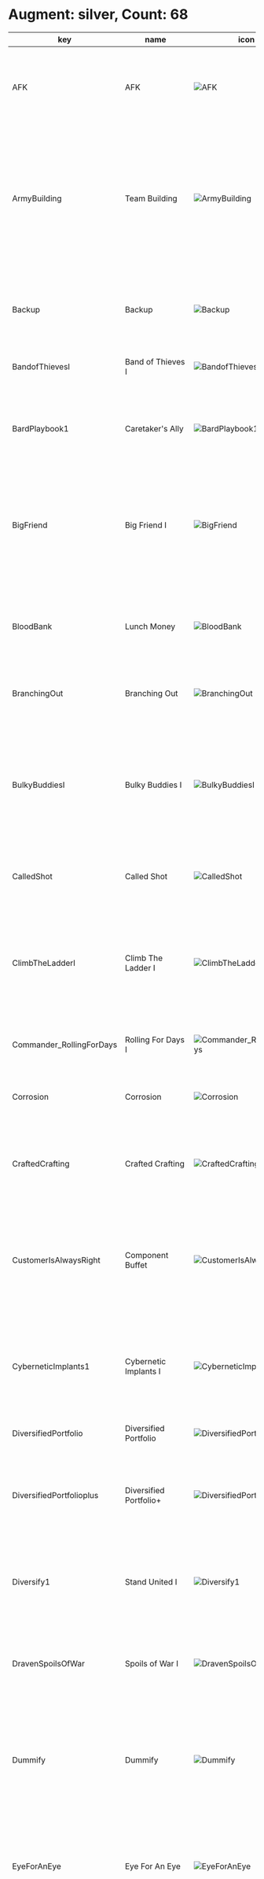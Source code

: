 # Augment: silver, Count: 68
| key                      | name                    | icon                                                                    | desc                                                                                                                                                                             |
| -                        | -                       | -                                                                       | -                                                                                                                                                                                |
| AFK                      | AFK                     | ![AFK](../icon/set14/AFK.png)                                           | You cannot perform actions for the next 3 rounds. Afterwards, gain 20 gold.                                                                                                      |
| ArmyBuilding             | Team Building           | ![ArmyBuilding](../icon/set14/ArmyBuilding.png)                         | Gain a Lesser Champion Duplicator. Gain another after 5 player combats.<br><br>This item allows you to copy a 3-cost or less champion.                                           |
| Backup                   | Backup                  | ![Backup](../icon/set14/Backup.png)                                     | Your team gains 12% Attack Speed if at least 4 allies start combat in the back two rows.                                                                                         |
| BandofThievesI           | Band of Thieves I       | ![BandofThievesI](../icon/set14/BandofThievesI.png)                     | Gain 1 Thief's Gloves.                                                                                                                                                           |
| BardPlaybook1            | Caretaker's Ally        | ![BardPlaybook1](../icon/set14/BardPlaybook1.png)                       | Gain a random 2-cost champion now. Gain the same one again every time you level up.                                                                                              |
| BigFriend                | Big Friend I            | ![BigFriend](../icon/set14/BigFriend.png)                               | Your units that start combat next to an ally with over 1750 Health take 7% less damage for the rest of combat.                                                                   |
| BloodBank                | Lunch Money             | ![BloodBank](../icon/set14/BloodBank.png)                               | Every 8 damage you deal to enemy tacticians gives you 2 gold.<br>Total Payouts:  Gold                                                                                            |
| BranchingOut             | Branching Out           | ![BranchingOut](../icon/set14/BranchingOut.png)                         | Gain a random Emblem.                                                                                                                                                            |
| BulkyBuddiesI            | Bulky Buddies I         | ![BulkyBuddiesI](../icon/set14/BulkyBuddiesI.png)                       | Allies that start combat next to exactly 1 other ally gain 100 Health. When that champion dies, the other gains a 10% max Health Shield for 10 seconds.                          |
| CalledShot               | Called Shot             | ![CalledShot](../icon/set14/CalledShot.png)                             | Set your win streak to 4. Gain 4 gold.                                                                                                                                           |
| ClimbTheLadderI          | Climb The Ladder I      | ![ClimbTheLadderI](../icon/set14/ClimbTheLadderI.png)                   | Each time an ally dies, allies that share at least one trait with them gain 3 Ability Power, 3% Attack Damage, 3 Armor, and 3 Magic Resist.                                      |
| Commander_RollingForDays | Rolling For Days I      | ![Commander_RollingForDays](../icon/set14/Commander_RollingForDays.png) | Gain 11 free Shop rerolls.                                                                                                                                                       |
| Corrosion                | Corrosion               | ![Corrosion](../icon/set14/Corrosion.png)                               | Enemy champions in the first two rows lose 3 Armor and Magic Resist every 2 seconds.                                                                                             |
| CraftedCrafting          | Crafted Crafting        | ![CraftedCrafting](../icon/set14/CraftedCrafting.png)                   | Whenever you craft a completed item, gain 2 rerolls.                                                                                                                             |
| CustomerIsAlwaysRight    | Component Buffet        | ![CustomerIsAlwaysRight](../icon/set14/CustomerIsAlwaysRight.png)       | Whenever you would get a component, gain a component anvil instead. Gain a random component.<br><br>The anvil offers 4 choices.                                                  |
| CyberneticImplants1      | Cybernetic Implants I   | ![CyberneticImplants1](../icon/set14/CyberneticImplants1.png)           | Your champions holding an item gain 80 Health and 10% Attack Damage.                                                                                                             |
| DiversifiedPortfolio     | Diversified Portfolio   | ![DiversifiedPortfolio](../icon/set14/DiversifiedPortfolio.png)         | Gain 1 gold. Each round, gain 1 gold for every 3 non-unique traits active.                                                                                                       |
| DiversifiedPortfolioplus | Diversified Portfolio+  | ![DiversifiedPortfolioplus](../icon/set14/DiversifiedPortfolioplus.png) | Gain 4 gold. Each round, gain 1 gold for every 3 non-unique traits active.                                                                                                       |
| Diversify1               | Stand United I          | ![Diversify1](../icon/set14/Diversify1.png)                             | Your units gain 1.5% Attack Damage and 1.5 Ability Power for each non-unique Trait active across your team.                                                                      |
| DravenSpoilsOfWar        | Spoils of War I         | ![DravenSpoilsOfWar](../icon/set14/DravenSpoilsOfWar.png)               | Enemies have a 25% chance to drop loot when killed.                                                                                                                              |
| Dummify                  | Dummify                 | ![Dummify](../icon/set14/Dummify.png)                                   | Lose all champions on your board and bench. Gain a Training Dummy with 80% of their combined health. The dummy gains 1000 Health per stage.                                      |
| EyeForAnEye              | Eye For An Eye          | ![EyeForAnEye](../icon/set14/EyeForAnEye.png)                           | For every 15 ally champions that die, gain a random component (max 3).                                                                                                           |
| EyeForAnEyeplus          | Eye For An Eye+         | ![EyeForAnEyeplus](../icon/set14/EyeForAnEyeplus.png)                   | Gain a random component. For every 16 ally champions that die, gain another component (max 2).                                                                                   |
| FindYourCenter           | Find Your Center        | ![FindYourCenter](../icon/set14/FindYourCenter.png)                     | Your champion that starts combat in the center of the front row gains 15% Damage Amp and 15% max Health.                                                                         |
| FineVintage              | Fine Vintage            | ![FineVintage](../icon/set14/FineVintage.png)                           | Completed items left on your bench for 4 rounds transform into Support Anvils.                                                                                                   |
| Firesale                 | Firesale                | ![Firesale](../icon/set14/Firesale.png)                                 | Each round, steal a random 3-cost or lower champion from the shop. Gain 1 gold.                                                                                                  |
| GlassCannonI             | Glass Cannon I          | ![GlassCannonI](../icon/set14/GlassCannonI.png)                         | Units that start combat in the back row begin combat at 90% health but gain 13% Damage Amp.                                                                                      |
| GoodForSomethingSilver   | Good For Something I    | ![GoodForSomethingSilver](../icon/set14/GoodForSomethingSilver.png)     | Champions that aren't holding items have a 50% chance to drop 1 gold on death.                                                                                                   |
| HealingOrbsI             | Healing Orbs I          | ![HealingOrbsI](../icon/set14/HealingOrbsI.png)                         | When an enemy dies, the nearest ally is healed for 200.                                                                                                                          |
| HealthisWealthI          | Health is Wealth I      | ![HealthisWealthI](../icon/set14/HealthisWealthI.png)                   | Your team gains 10% Omnivamp. Get a bonus of 8 gold when your team first accumulates 10000 total champion healing.                                                               |
| IronAssets               | Iron Assets             | ![IronAssets](../icon/set14/IronAssets.png)                             | Gain a component anvil and 4 gold.                                                                                                                                               |
| ItemCollectorI           | Item Collector I        | ![ItemCollectorI](../icon/set14/ItemCollectorI.png)                     | For each unique item they are holding, your team gains 1 Attack Damage and 1 Ability Power.                                                                                      |
| ItemGrabBag1             | Item Grab Bag I         | ![ItemGrabBag1](../icon/set14/ItemGrabBag1.png)                         | Gain 1 random completed item.                                                                                                                                                    |
| Kingslayer               | Kingslayer              | ![Kingslayer](../icon/set14/Kingslayer.png)                             | After winning player combat, gain 1 gold. If they had more health than you, gain 6 Gold instead. Gain 1 gold.                                                                    |
| LategameSpecialist       | Lategame Specialist     | ![LategameSpecialist](../icon/set14/LategameSpecialist.png)             | When you reach Level 9, gain 33 gold.                                                                                                                                            |
| Lineup                   | Lineup                  | ![Lineup](../icon/set14/Lineup.png)                                     | Your team gains 2 Armor and Magic Resist for each unit that starts combat in the front two rows.                                                                                 |
| LongTimeCrafting         | Latent Forge            | ![LongTimeCrafting](../icon/set14/LongTimeCrafting.png)                 | After 8 player combats, gain an Artifact anvil.<br><br>The anvil offers 4 choices. Artifacts are more powerful items with a unique effect.                                       |
| ManaflowI                | Manaflow I              | ![ManaflowI](../icon/set14/ManaflowI.png)                               | Your units that start combat in the back row gain 2 additional Mana per attack.                                                                                                  |
| MentorshipI              | Mentorship I            | ![MentorshipI](../icon/set14/MentorshipI.png)                           | If an ally starts combat next to a higher-cost ally, it gains 10% Attack Speed and 100 Health.                                                                                   |
| MissedConnections        | Missed Connections      | ![MissedConnections](../icon/set14/MissedConnections.png)               | Gain a copy of each 1-cost champion.                                                                                                                                             |
| OneForAllI               | One For All I           | ![OneForAllI](../icon/set14/OneForAllI.png)                             | Your team gains 2% max Health and 1% Damage Amp for each unique one-cost champion on your board. Gain 2 one-costs.                                                               |
| OneTwoFive               | One, Two, Five!         | ![OneTwoFive](../icon/set14/OneTwoFive.png)                             | Gain 1 random component, 2 gold, and 1 random 5-cost champion.                                                                                                                   |
| OneTwosThree             | Ones Twos Three         | ![OneTwosThree](../icon/set14/OneTwosThree.png)                         | Gain 2 1-cost champion, 2 2-cost champions, and 1 3-cost champion.                                                                                                               |
| OverEncumbered           | Over Encumbered         | ![OverEncumbered](../icon/set14/OverEncumbered.png)                     | For the next stage, you only get 2 bench slots. After, get 2 item components.                                                                                                    |
| PandorasBench            | Pandora's Bench         | ![PandorasBench](../icon/set14/PandorasBench.png)                       | At the start of every round, champions on the 3 rightmost bench slots transform into random champions of the same cost. Gain 2 gold.                                             |
| PandorasItems            | Pandora's Items         | ![PandorasItems](../icon/set14/PandorasItems.png)                       | Round start: items on your bench are randomized.<br><br>Gain 1 random component.                                                                                                 |
| PatienceIsaVirtue        | Patience is a Virtue    | ![PatienceIsaVirtue](../icon/set14/PatienceIsaVirtue.png)               | Each round, gain 2 free rerolls if you did not buy a champion last round.                                                                                                        |
| Placebo                  | Placebo                 | ![Placebo](../icon/set14/Placebo.png)                                   | Your team gains 1% Attack Speed. Gain 8 gold.                                                                                                                                    |
| PlaceboPlus              | Placebo+                | ![PlaceboPlus](../icon/set14/PlaceboPlus.png)                           | Your team gains 1% Attack Speed. Gain 15 gold.                                                                                                                                   |
| Preparation              | Preparation I           | ![Preparation](../icon/set14/Preparation.png)                           | Champions on your bench permanently gain 30 Health, 2% Attack Damage, and 2 Ability Power every round. Champions start with 1 stack of this effect, and can stack up to 4 times. |
| PumpingUp                | Pumping Up I            | ![PumpingUp](../icon/set14/PumpingUp.png)                               | Your team gains 6% Attack Speed now. Each round after, they gain 0.5% more.                                                                                                      |
| Recombobulator           | Recombobulator          | ![Recombobulator](../icon/set14/Recombobulator.png)                     | Champions on your board permanently transform into random champions 1 cost tier higher (max 5). Gain 2 Magnetic Removers.                                                        |
| RedBuff                  | Blistering Strikes      | ![RedBuff](../icon/set14/RedBuff.png)                                   | Your team's attacks Burn their targets for 5% of their max Health over 5 seconds. Attacks also reduce their targets' healing received by 33%.                                    |
| RiggedShopplus           | Rigged Shop+            | ![RiggedShopplus](../icon/set14/RiggedShopplus.png)                     | Your next shop and every 4 shops will contain all 3-cost champions. Gain 5 rerolls.                                                                                              |
| RiskyMoves               | Risky Moves             | ![RiskyMoves](../icon/set14/RiskyMoves.png)                             | Your Tactician loses 20 Health, but after 7 player combats, gain 30 gold.                                                                                                        |
| SilverSpoon              | Silver Spoon            | ![SilverSpoon](../icon/set14/SilverSpoon.png)                           | Gain 10 XP.                                                                                                                                                                      |
| SupportMining            | Support Mining          | ![SupportMining](../icon/set14/SupportMining.png)                       | Gain a Training Dummy. When it dies 8 times, gain a random Support Item and remove the Training Dummy.                                                                           |
| SupportMiningplus        | Support Mining+         | ![SupportMiningplus](../icon/set14/SupportMiningplus.png)               | Gain a Training Dummy. When it dies 7 times, gain a random Support Item and remove the Training Dummy.                                                                           |
| Survivor                 | Survivor                | ![Survivor](../icon/set14/Survivor.png)                                 | After 3 players are eliminated, gain 92 gold.                                                                                                                                    |
| TableScraps              | Table Scraps            | ![TableScraps](../icon/set14/TableScraps.png)                           | After the next 2 carousels, gain one unit that was not taken and its item. Gain 1 gold.                                                                                          |
| TeamingUpI               | Teaming Up I            | ![TeamingUpI](../icon/set14/TeamingUpI.png)                             | Gain 1 random component and 2 random Tier 3 champions.                                                                                                                           |
| TitanicTitan             | Titanic Titan           | ![TitanicTitan](../icon/set14/TitanicTitan.png)                         | Increase your current and max player health by 25. On carousel rounds you are released earlier, but are much slower.                                                             |
| YoungAndWildAndFree      | Young and Wild and Free | ![YoungAndWildAndFree](../icon/set14/YoungAndWildAndFree.png)           | You can always move freely on Carousel rounds. Gain 5 gold.                                                                                                                      |
| ButtonMash               | Button Mash             | ![ButtonMash](../icon/set14/ButtonMash.png)                             | Gain a Poppy. Your strongest Poppy's ability is replaced with a 3-hit Wallop.                                                                                                    |
| CeaseandDesist           | Cease and Desist        | ![CeaseandDesist](../icon/set14/CeaseandDesist.png)                     | Gain a Vi. Your strongest Vi gains Attack Speed and her ability dashes to the farthest target within 3-hexes, Stuns, and deals bonus physical damage.                            |
| BranchingOutPlus         | Branching Out+          | ![BranchingOutPlus](../icon/set14/BranchingOutPlus.png)                 | Gain a random Emblem and a Reforger.<br><br>Reforgers allow you to remake any item.                                                                                              |
| WolfUnchained            | Wolf Unchained          | ![WolfUnchained](../icon/set14/WolfUnchained.png)                       | Gain a Sylas. Your strongest Sylas's ability deals more damage and recasts on kill, but his Health gain no longer scales with Ability Power.                                     |
| AdaptiveStrikes          | Adaptive Strikes        | ![AdaptiveStrikes](../icon/set14/AdaptiveStrikes.png)                   | Gain a Jax. Your strongest Jax's attacks deal bonus magic damage every 3rd attack which gets stronger each time. His ability grants Attack Speed.                                |
# Augment: gold, Count: 145
| key                       | name                    | icon                                                                      | desc                                                                                                                                                                                               |
| -                         | -                       | -                                                                         | -                                                                                                                                                                                                  |
| AllThatShimmers           | All That Shimmers       | ![AllThatShimmers](../icon/set14/AllThatShimmers.png)                     | Choose a gold-generating Artifact items and gain a Magnetic Remover.                                                                                                                               |
| AllThatShimmersPlus       | All That Shimmers+      | ![AllThatShimmersPlus](../icon/set14/AllThatShimmersPlus.png)             | Choose a gold-generating Artifact. Gain a Magnetic Remover and 4 gold.                                                                                                                             |
| AMagicRoll                | A Magic Roll            | ![AMagicRoll](../icon/set14/AMagicRoll.png)                               | Roll 3 dice. Gain rewards based on their total.                                                                                                                                                    |
| BadLuckProtection         | Bad Luck Protection     | ![BadLuckProtection](../icon/set14/BadLuckProtection.png)                 | Your team can no longer critically strike. Convert each 5% Critical Strike Chance into 5% Attack Damage. Gain a Sparring Gloves.                                                                   |
| BardPlaybook2             | Caretaker's Favor       | ![BardPlaybook2](../icon/set14/BardPlaybook2.png)                         | Gain a component anvil when you reach level 5, 6, 7, and 8.<br><br>The anvil offers 4 choices.                                                                                                     |
| BigFriend2                | Big Friend II           | ![BigFriend2](../icon/set14/BigFriend2.png)                               | Your units that start combat next to an ally with over 1750 Health take 10% less damage for the rest of combat.                                                                                    |
| BigGrabBag                | Big Grab Bag            | ![BigGrabBag](../icon/set14/BigGrabBag.png)                               | Gain 3 random components, 2 gold, and 1 Reforger.<br><br>Reforgers allow you to remake any item.                                                                                                   |
| BlazingSoulI              | Blazing Soul I          | ![BlazingSoulI](../icon/set14/BlazingSoulI.png)                           | Combat start: Your highest Attack Speed champion gains 20 Ability Power and 20% Attack Speed. Repeat on another ally every 3 seconds.                                                              |
| BRB                       | BRB                     | ![BRB](../icon/set14/BRB.png)                                             | You cannot perform actions for the next 3 rounds. Afterwards, gain 2 completed item anvils.                                                                                                        |
| BronzeForLifeI            | Bronze For Life I       | ![BronzeForLifeI](../icon/set14/BronzeForLifeI.png)                       | Your team gains 3.5% Damage Amp for each Bronze-tier trait.                                                                                                                                        |
| BulkyBuddiesII            | Bulky Buddies II        | ![BulkyBuddiesII](../icon/set14/BulkyBuddiesII.png)                       | Allies that start combat next to exactly 1 other ally gain 175 Health. When that champion dies, the other gains a 15% max Health Shield for 10 seconds.                                            |
| CalculatedLoss            | Calculated Loss         | ![CalculatedLoss](../icon/set14/CalculatedLoss.png)                       | After losing your combat, gain 2 gold and a free Shop reroll.                                                                                                                                      |
| ClearMind                 | Clear Mind              | ![ClearMind](../icon/set14/ClearMind.png)                                 | If there are no champions on your bench at the end of player combat, gain 3 XP.                                                                                                                    |
| ClimbTheLadderII          | Climb The Ladder II     | ![ClimbTheLadderII](../icon/set14/ClimbTheLadderII.png)                   | Each time an ally dies, allies that share at least one trait with them gain 5 Ability Power, 5% Attack Damage, 5 Armor, and 5 Magic Resist.                                                        |
| ClockworkAccelerator      | Clockwork Accelerator   | ![ClockworkAccelerator](../icon/set14/ClockworkAccelerator.png)           | Your team gains 10% Attack Speed every 3 seconds in combat.                                                                                                                                        |
| CloningFacility           | Cloning Facility        | ![CloningFacility](../icon/set14/CloningFacility.png)                     | Empower the hex in the center of the third row. Summon a clone of the champion in it with 80% base Health and 10% increased Mana cost.                                                             |
| ClutteredMind             | Cluttered Mind          | ![ClutteredMind](../icon/set14/ClutteredMind.png)                         | Gain 4 random 1-cost champions now. If your bench is full at the end of player combat, gain 3 XP.                                                                                                  |
| Commander_Ascension       | Ascension               | ![Commander_Ascension](../icon/set14/Commander_Ascension.png)             | After 15 seconds of combat, your units gain 60% Damage Amp.                                                                                                                                        |
| CookingPot                | Cooking Pot             | ![CookingPot](../icon/set14/CookingPot.png)                               | At the start of each turn, all units holding a Frying Pan or Spatula item grant the nearest champion 40 permanent Health. Gain a Frying Pan.                                                       |
| CrownGuarded              | Crown Guarded           | ![CrownGuarded](../icon/set14/CrownGuarded.png)                           | Gain a Crownguard. Your Crownguards' start of combat effect is 85% stronger and the shield lasts 5 seconds longer.                                                                                 |
| CrownsWill                | Crown's Will            | ![CrownsWill](../icon/set14/CrownsWill.png)                               | Gain a Needlessly Large Rod. Your units gain 10 Ability Power and 8 Armor.                                                                                                                         |
| CyberneticBulk2           | Cybernetic Bulk II      | ![CyberneticBulk2](../icon/set14/CyberneticBulk2.png)                     | Your champions holding an item gain 300 health.                                                                                                                                                    |
| CyberneticImplants2       | Cybernetic Implants II  | ![CyberneticImplants2](../icon/set14/CyberneticImplants2.png)             | Your champions holding an item gain 120 Health and 20% Attack Damage.                                                                                                                              |
| CyberneticUplink2         | Cybernetic Uplink II    | ![CyberneticUplink2](../icon/set14/CyberneticUplink2.png)                 | Your champions holding an item gain 120 Health and restore 2 Mana per second.                                                                                                                      |
| DravenSpoilsOfWar2        | Spoils of War II        | ![DravenSpoilsOfWar2](../icon/set14/DravenSpoilsOfWar2.png)               | Enemies have a 30% chance to drop loot when killed.                                                                                                                                                |
| DuoQueue                  | Duo Queue               | ![DuoQueue](../icon/set14/DuoQueue.png)                                   | Gain 2 random 5-cost champions and 2 copies of a random component.                                                                                                                                 |
| Epoch                     | Epoch                   | ![Epoch](../icon/set14/Epoch.png)                                         | Now, and at the start of every stage, gain 4 XP and 2 free rerolls.                                                                                                                                |
| Epochplus                 | Epoch+                  | ![Epochplus](../icon/set14/Epochplus.png)                                 | Now, and at the start of every stage, gain 8 XP and 3 free rerolls.                                                                                                                                |
| ForwardThinking           | Forward Thinking        | ![ForwardThinking](../icon/set14/ForwardThinking.png)                     | Lose all your gold. After 5 player combats, gain back the original amount and another 70 gold.                                                                                                     |
| GlassCannonII             | Glass Cannon II         | ![GlassCannonII](../icon/set14/GlassCannonII.png)                         | Units that start combat in the back row begin combat at 90% health but gain 20% Damage Amp.                                                                                                        |
| GoldForDummies            | Gold For Dummies        | ![GoldForDummies](../icon/set14/GoldForDummies.png)                       | Gain a Training Dummy. Every 10 seconds, all Training Dummies grant 1 gold.                                                                                                                        |
| Golemify                  | Golemify                | ![Golemify](../icon/set14/Golemify.png)                                   | Lose all champions on your board and bench. Gain a Golem with 60% of their combined Health and 50% of their combined Attack Damage. The Golem gains 1000 Health per stage.                         |
| HealingOrbsII             | Healing Orbs II         | ![HealingOrbsII](../icon/set14/HealingOrbsII.png)                         | When an enemy dies, the nearest ally is healed for 400.                                                                                                                                            |
| HealthisWealthII          | Health is Wealth II     | ![HealthisWealthII](../icon/set14/HealthisWealthII.png)                   | Your team gains 15% Omnivamp. Get a bonus of 15 gold when your team first accumulates 10000 total champion healing.                                                                                |
| Heroicgrabbag             | Heroic Grab Bag         | ![Heroicgrabbag](../icon/set14/Heroicgrabbag.png)                         | Gain 2 Lesser Champion Duplicators. Gain 7 gold.<br><br>This item allows you to copy a 3-cost or less champion.                                                                                    |
| HighVoltage               | High Voltage            | ![HighVoltage](../icon/set14/HighVoltage.png)                             | Gain an Ionic Spark. Your Ionic Sparks have +3 hex radius and do 15% more damage.                                                                                                                  |
| HyperRoll                 | Hustler                 | ![HyperRoll](../icon/set14/HyperRoll.png)                                 | You earn no interest, but gain 3 gold at the start of every player combat round. Gain 3 gold now.<br><br>Interest is extra gold you gain per 10g saved.                                            |
| InspiringEpitaph          | Inspiring Epitaph       | ![InspiringEpitaph](../icon/set14/InspiringEpitaph.png)                   | When a unit dies, the nearest ally gains a 20% max Health Shield and 8% stacking Attack Speed.                                                                                                     |
| InvestmentStrategyI       | Investment Strategy I   | ![InvestmentStrategyI](../icon/set14/InvestmentStrategyI.png)             | Your champions gain 7 permanent max health per interest you earn.                                                                                                                                  |
| ItemCollectorII           | Item Collector II       | ![ItemCollectorII](../icon/set14/ItemCollectorII.png)                     | Your team gains 20 Health. For each unique item they are holding, your team gains bonus 5 Health, 1 Attack Damage, and 1 Ability Power.                                                            |
| LastStand                 | Last Stand              | ![LastStand](../icon/set14/LastStand.png)                                 | The first time you would be eliminated, you escape death and your team permanently gains 150 Health, 10 Armor and Magic Resist, and 10% Omnivamp.                                                  |
| LearningFromExperience2   | Patient Study           | ![LearningFromExperience2](../icon/set14/LearningFromExperience2.png)     | After player combat, gain 2 XP if you won or 3 XP if you lost.                                                                                                                                     |
| LittleBuddies             | Little Buddies          | ![LittleBuddies](../icon/set14/LittleBuddies.png)                         | Your 4-cost and 5-cost champions gain 55 Health and 6% Attack Speed for every 1-cost and 2-cost champion on your board.                                                                            |
| LongDistanceRelationship2 | Long Distance Pals      | ![LongDistanceRelationship2](../icon/set14/LongDistanceRelationship2.png) | Combat start: Your 2 units furthest from each other form a bond, sharing 22% of their Armor, Magic Resist, Attack Damage, and Ability Power with each other.                                       |
| MacesWill                 | Mace's Will             | ![MacesWill](../icon/set14/MacesWill.png)                                 | Gain a Sparring Gloves. Your team gains 6% Attack Speed and 20% Critical Strike Chance.                                                                                                            |
| MaliciousMonetization     | Malicious Monetization  | ![MaliciousMonetization](../icon/set14/MaliciousMonetization.png)         | Gain 2 gold. For the next 3 rounds, enemy champions drop 2 gold when killed.                                                                                                                       |
| ManaflowII                | Manaflow II             | ![ManaflowII](../icon/set14/ManaflowII.png)                               | Your units that start combat in the back row gain 3 additional Mana per attack.                                                                                                                    |
| MentorshipII              | Mentorship II           | ![MentorshipII](../icon/set14/MentorshipII.png)                           | If an ally starts combat next to a higher-cost ally, it gains 16% Attack Speed and 220 Health.                                                                                                     |
| Moonlight                 | Moonlight               | ![Moonlight](../icon/set14/Moonlight.png)                                 | Combat start: 1 random 1-cost champion is upgraded to 3-star for that round and gains 45% Attack Damage and 45 Ability Power.                                                                      |
| NobleSacrifice            | Noble Sacrifice         | ![NobleSacrifice](../icon/set14/NobleSacrifice.png)                       | When your first ally dies each combat, grant your team 25 + 10% of that ally's Armor and Magic Resistance.                                                                                         |
| NOSCOUTNOPIVOT            | NO SCOUT NO PIVOT       | ![NOSCOUTNOPIVOT](../icon/set14/NOSCOUTNOPIVOT.png)                       | Units can no longer be benched or sold after fighting in a player combat. After each player combat, units that fought gain 14 Health, 2% Attack Damage, and 2% Ability Power.                      |
| NotToday                  | Not Today               | ![NotToday](../icon/set14/NotToday.png)                                   | Gain an Edge of Night. Champions holding this item gain 35% Attack Speed.                                                                                                                          |
| OneForAllII               | One For All II          | ![OneForAllII](../icon/set14/OneForAllII.png)                             | Your team gains 3% max Health and 1.5% Damage Amp for each unique one-cost champion on your board. Gain 3 one-costs.                                                                               |
| Overheal                  | Overheal                | ![Overheal](../icon/set14/Overheal.png)                                   | Every third attack deals an additional 110% damage and heals 50% of the damage. Excess healing is converted to a shield up to 300 Health.                                                          |
| PairofFours               | Pair of Fours           | ![PairofFours](../icon/set14/PairofFours.png)                             | If your team has exactly 2 four-cost champions, they each gain 374 Health and 24.4% Attack Speed. Gain a random 4-cost.                                                                            |
| PandorasItems2            | Pandora's Items II      | ![PandorasItems2](../icon/set14/PandorasItems2.png)                       | Round start: items on your bench are randomized.<br><br>Gain 2 random components.                                                                                                                  |
| PiercingLotusI            | Piercing Lotus I        | ![PiercingLotusI](../icon/set14/PiercingLotusI.png)                       | Your team gains 5% Critical Strike chance, and their Abilities can critically strike. Critical strikes 20% Shred and Sunder the target for 3 seconds.                                              |
| Pilfer                    | Pilfer                  | ![Pilfer](../icon/set14/Pilfer.png)                                       | Each round, gain a 1-star copy of the first champion you killed last combat.                                                                                                                       |
| PortableForge             | Portable Forge          | ![PortableForge](../icon/set14/PortableForge.png)                         | Choose 1 of 4 Artifacts.<br><br>Artifacts are more powerful items with a unique effect.                                                                                                            |
| PreparationII             | Preparation II          | ![PreparationII](../icon/set14/PreparationII.png)                         | Champions on your bench permanently gain 45 Health, 3% Attack Damage, and 3 Ability Power every round. Champions start with 1 stack of this effect, and can stack up to 4 times.                   |
| Prizefighter              | Prizefighter            | ![Prizefighter](../icon/set14/Prizefighter.png)                           | Gain 2 item components. Every 5 wins gives you an item component.                                                                                                                                  |
| PumpingUp2                | Pumping Up II           | ![PumpingUp2](../icon/set14/PumpingUp2.png)                               | Your team gains 8% Attack Speed now. Each round after, they gain 1% more.                                                                                                                          |
| Pyromaniac                | Pyromaniac              | ![Pyromaniac](../icon/set14/Pyromaniac.png)                               | Gain a Red Buff. Your Burns deal 50% increased damage.                                                                                                                                             |
| RainingGold               | Raining Gold            | ![RainingGold](../icon/set14/RainingGold.png)                             | Gain 8 gold now and 1 gold every round.                                                                                                                                                            |
| RainingGoldplus           | Raining Gold+           | ![RainingGoldplus](../icon/set14/RainingGoldplus.png)                     | Gain 18 gold now and 1 gold every round.                                                                                                                                                           |
| ReinFOURcement            | ReinFOURcement          | ![ReinFOURcement](../icon/set14/ReinFOURcement.png)                       | The next 4-cost champion you buy is instantly upgraded to 2-star. Gain 12 gold.                                                                                                                    |
| Replication               | Replication             | ![Replication](../icon/set14/Replication.png)                             | Choose 1 of 3 components. For the next 2 rounds, gain a copy of that component.                                                                                                                    |
| SalvageBin                | Salvage Bin             | ![SalvageBin](../icon/set14/SalvageBin.png)                               | Gain 1 random completed item now, and 1 component after 7 player combats. Selling champions breaks completed items into components (excluding Tactician's items and Emblems).                      |
| SalvageBinPlus            | Salvage Bin+            | ![SalvageBinPlus](../icon/set14/SalvageBinPlus.png)                       | Gain 1 random completed item now, and 1 component after 4 player combats. Selling champions breaks completed items into components (excluding Tactician's items and Emblems).                      |
| SatedSpellweaver          | Sated Spellweaver       | ![SatedSpellweaver](../icon/set14/SatedSpellweaver.png)                   | After casting an Ability, champions gain 15% Omnivamp for 3 seconds. Excess healing is converted to a shield up to 500 Health.                                                                     |
| Scapegoat                 | Scapegoat               | ![Scapegoat](../icon/set14/Scapegoat.png)                                 | Gain a Training Dummy and 4 gold. If it is the first to die each player combat, gain 1 gold.                                                                                                       |
| Scavenger                 | Scavenger               | ![Scavenger](../icon/set14/Scavenger.png)                                 | The first 5 enemy champions that are killed each combat grant a champion on your team a temporary completed item.                                                                                  |
| ScoreboardScrapper        | Scoreboard Scrapper     | ![ScoreboardScrapper](../icon/set14/ScoreboardScrapper.png)               | Every round, if you're in the bottom 4, your team permanently gains 1.5% Attack Damage and Ability Power. If you're in the top 4, they have 10% more Health.                                       |
| ShopGlitch                | Shop Glitch             | ![ShopGlitch](../icon/set14/ShopGlitch.png)                               | During non-player combat rounds, your shop refreshes for free every 2.5 seconds for 28 seconds.                                                                                                    |
| Slammin                   | Slammin'                | ![Slammin](../icon/set14/Slammin.png)                                     | Gain 1 random Component(s). After each player combat, if there are no items on your bench (other than Consumables), gain 2 XP.                                                                     |
| Slamminplus               | Slammin'+               | ![Slamminplus](../icon/set14/Slamminplus.png)                             | Gain 1 random component(s) and 10 XP now. After each player combat, if there are no items on your bench (other than Consumables), gain 2 XP.                                                       |
| SpearsWill                | Spear's Will            | ![SpearsWill](../icon/set14/SpearsWill.png)                               | Your team gains 10% Attack Damage and 5 Mana. Gain a B.F. Sword.                                                                                                                                   |
| SpiritLink                | Spirit Link             | ![SpiritLink](../icon/set14/SpiritLink.png)                               | Champions restore 5% of their max Health every 4 seconds. Increase the healing by 0.5% for every 10 missing player Health.                                                                         |
| StarryNight               | Starry Night            | ![StarryNight](../icon/set14/StarryNight.png)                             | 1-cost and 2-cost units in your shop have a chance to be 2-star. Gain 6 gold.<br>Chances increase with player level.                                                                               |
| StarryNightplus           | Starry Night+           | ![StarryNightplus](../icon/set14/StarryNightplus.png)                     | 1-cost and 2-cost units in your shop have a chance to be 2-star. Gain 8 gold.<br>Chances increase with player level.                                                                               |
| SupportCache              | Support Cache           | ![SupportCache](../icon/set14/SupportCache.png)                           | Choose 1 of 4 Support items.                                                                                                                                                                       |
| TeamingUpII               | Teaming Up II           | ![TeamingUpII](../icon/set14/TeamingUpII.png)                             | Gain 1 random Support item and 2 random 4-cost champions.                                                                                                                                          |
| ThornPlatedArmor          | Thorn-Plated Armor      | ![ThornPlatedArmor](../icon/set14/ThornPlatedArmor.png)                   | Gain a Bramble Vest. Your Bramble Vests deal 1-180% more damage (based on Stage) and heal the holder for 30% of the damage dealt.                                                                  |
| TombRaiderI               | Tomb Raider I           | ![TombRaiderI](../icon/set14/TombRaiderI.png)                             | For the next 3 players eliminated, choose one of their completed items to keep.                                                                                                                    |
| TowerDefense              | Tower Defense           | ![TowerDefense](../icon/set14/TowerDefense.png)                           | Gain a Training Dummy equipped with a random emblem that fires ranged attacks at enemies. It upgrades as the game goes on.                                                                         |
| TradeSector               | Trade Sector            | ![TradeSector](../icon/set14/TradeSector.png)                             | Gain a free Shop reroll every round. Gain 4 gold.                                                                                                                                                  |
| TraitTracker              | Trait Tracker           | ![TraitTracker](../icon/set14/TraitTracker.png)                           | The first time you activate 8 non-unique traits for 1 combat, gain 5 random emblems.                                                                                                               |
| TrifectaI                 | Trifecta I              | ![TrifectaI](../icon/set14/TrifectaI.png)                                 | Gain 2 3-cost champions. Combat Start: 3 random 3-cost champions gain 220 Health and 20% Attack Speed.                                                                                             |
| TwoMuchValue              | Two Much Value          | ![TwoMuchValue](../icon/set14/TwoMuchValue.png)                           | Gain 1 reroll for every 2 unique two-cost champions fielded last combat. Gain 2 two-cost unit.                                                                                                     |
| TwoTrick                  | Two Trick               | ![TwoTrick](../icon/set14/TwoTrick.png)                                   | Gain a random 2-star two-cost and 2 random 2-star one-cost champions.                                                                                                                              |
| VampiricVitality          | Vampiric Vitality       | ![VampiricVitality](../icon/set14/VampiricVitality.png)                   | You heal for 12% of the damage you deal to enemy Tacticians. Your units gain 12% Omnivamp.                                                                                                         |
| WanderingTrainerGold      | Wandering Trainer I     | ![WanderingTrainerGold](../icon/set14/WanderingTrainerGold.png)           | Gain a Training Dummy with 2 permanently attached Emblems. Gain 1 gold.                                                                                                                            |
| Warpath                   | Warpath                 | ![Warpath](../icon/set14/Warpath.png)                                     | Gain a 2-star 2-cost champion. After dealing 80 player damage, gain a chest of high cost champions and items.                                                                                      |
| WorththeWait              | Worth the Wait          | ![WorththeWait](../icon/set14/WorththeWait.png)                           | Gain a random two-star 1-cost champion. After 2 rounds, gain another copy of them at the start of each round for the rest of the game.                                                             |
| 10000IQ                   | 10,000 IQ               | ![10000IQ](../icon/set14/10000IQ.png)                                     | Every 5 rounds with Strategist active, bet whether you'll win more or lose more. After those rounds, gain 4 gold. If you're correct, gain a completed item Anvil. Gain a Yuumi and an Ekko.        |
| AlterEgo                  | Alter Ego               | ![AlterEgo](../icon/set14/AlterEgo.png)                                   | Gain a Rhaast. Your strongest Rhaast enters Shadow Assassin form and his ability is replaced with a dash and 1 hex spin. If it kills, he immediately casts again.                                  |
| AnimaSquadCrest           | Anima Squad Crest       | ![AnimaSquadCrest](../icon/set14/AnimaSquadCrest.png)                     | Gain an Anima Squad Emblem.                                                                                                                                                                        |
| BastionCrest              | Bastion Crest           | ![BastionCrest](../icon/set14/BastionCrest.png)                           | Gain an Bastion emblem.                                                                                                                                                                            |
| BoardofDirectors          | Board of Directors      | ![BoardofDirectors](../icon/set14/BoardofDirectors.png)                   | If you have 3 or fewer Divinicorp champions, their bonuses are increased by 50% + 0% for each Stage. Gain a Rhaast and a Morgana.                                                                  |
| BoomBotsCrest             | BoomBot Crest           | ![BoomBotsCrest](../icon/set14/BoomBotsCrest.png)                         | Gain a BoomBot emblem.                                                                                                                                                                             |
| BruiserCrest              | Bruiser Crest           | ![BruiserCrest](../icon/set14/BruiserCrest.png)                           | Gain a Bruiser emblem.                                                                                                                                                                             |
| Capacitor                 | Capacitor               | ![Capacitor](../icon/set14/Capacitor.png)                                 | When Techies cast, grant the lowest Health Techie a Shield equal to 200% of the Mana spent. Gain a Veigar and a Zyra.                                                                              |
| CognitiveImplant          | Cognitive Implant       | ![CognitiveImplant](../icon/set14/CognitiveImplant.png)                   | Your Techies gain 5 Ability Power, increased by 1 for every 2 takedowns. Gain a Veigar and a Zyra.                                                                                                 |
| CowerWeaklings            | Cower, Weaklings!       | ![CowerWeaklings](../icon/set14/CowerWeaklings.png)                       | Cyberboss abilities reduce the target's max Health by 20%. Cyberbosses take 20% less damage from enemies with less max Health. Gain a Poppy and a Veigar.                                          |
| Cutpurse                  | Cutpurse                | ![Cutpurse](../icon/set14/Cutpurse.png)                                   | Executioners have a 4% chance to drop a gold when their attacks critically strike. Gain a Graves and Rengar.                                                                                       |
| Cyberdeck                 | Cyberdeck               | ![Cyberdeck](../icon/set14/Cyberdeck.png)                                 | On combat start, 1 of your Exotech units with 2 items gains their ideal Exotech item. Gain a Jax and Naafiri.                                                                                      |
| DivineAscension           | Divine Ascension        | ![DivineAscension](../icon/set14/DivineAscension.png)                     | After 12 seconds your Divinicorp champions ascend, gaining 20% Health and 30% Attack Speed. Gain a Rhaast and a Morgana.                                                                           |
| DivinicorpCrest           | Divinicorp Crest        | ![DivinicorpCrest](../icon/set14/DivinicorpCrest.png)                     | Gain a Divinicorp emblem.                                                                                                                                                                          |
| DummyWithAGun             | Dummy With A Gun        | ![DummyWithAGun](../icon/set14/DummyWithAGun.png)                         | With Syndicate active, your Training Dummies shoot enemies. Every 2 times they attack, grant the Kingpins 2% Attack Damage and Ability Power. Gain 1 Training Dummy, a Darius, and a Twisted Fate. |
| DynamoCrest               | Dynamo Crest            | ![DynamoCrest](../icon/set14/DynamoCrest.png)                             | Gain a Dynamo emblem.                                                                                                                                                                              |
| ExecutionerCrest          | Executioner Crest       | ![ExecutionerCrest](../icon/set14/ExecutionerCrest.png)                   | Gain an Executioner emblem.                                                                                                                                                                        |
| ExotechCrest              | Exotech Crest           | ![ExotechCrest](../icon/set14/ExotechCrest.png)                           | Gain an Exotech emblem.                                                                                                                                                                            |
| Flatline                  | Flatline                | ![Flatline](../icon/set14/Flatline.png)                                   | Marksmen execute enemies under 10% Health. Every time a Marksman executes, all Marksman gain 4% Attack Speed. Gain a Jhin and a Kindred.                                                           |
| Freestyling               | Freestyling             | ![Freestyling](../icon/set14/Freestyling.png)                             | Clear all painted hexes. When Street Demons start combat on a non-tagged hex, tag it. After all hexes are tagged, gain 25 gold. Gain 3 Street Demons.                                              |
| GoldenFleece              | Golden Fleece           | ![GoldenFleece](../icon/set14/GoldenFleece.png)                           | Each Golden Ox drops 1 gold after fighting 2 rounds. Your max interest is 7. Gain a Graves, an Alistar, and 1 gold.                                                                                |
| GoldenFleecePlus          | Golden Fleece+          | ![GoldenFleecePlus](../icon/set14/GoldenFleecePlus.png)                   | Each Golden Ox drops 1 gold after fighting 2 rounds. Your max interest is 7. Gain a Graves, an Alistar, and 4 gold.                                                                                |
| GoldenOxCrest             | Golden Ox Crest         | ![GoldenOxCrest](../icon/set14/GoldenOxCrest.png)                         | Gain a Golden Ox emblem.                                                                                                                                                                           |
| HostileTakeover           | Hostile Takeover        | ![HostileTakeover](../icon/set14/HostileTakeover.png)                     | Cypher gains 75% of its combat bonus now. Gain 200% Intel from kills, but only 30% from losses. Gain a Draven.                                                                                     |
| KeepYourFriendsClose      | Keep Your Friends Close | ![KeepYourFriendsClose](../icon/set14/KeepYourFriendsClose.png)           | Syndicate Kingpins gain 10% Attack Speed and 120 Health for each adjacent ally in their row. The allies gain 175 Health. Gain a Twisted Fate and a Darius.                                         |
| LethalRerouting           | Lethal Rerouting        | ![LethalRerouting](../icon/set14/LethalRerouting.png)                     | Slayers above 50% Health gain 20% Attack Damage. While under 50%, they gain 15% Omnivamp. Gain a Vayne and a Shaco.                                                                                |
| MarksmanCrest             | Marksman Crest          | ![MarksmanCrest](../icon/set14/MarksmanCrest.png)                         | Gain a Marksman emblem.                                                                                                                                                                            |
| MemoryBank                | Memory Bank             | ![MemoryBank](../icon/set14/MemoryBank.png)                               | Gain a Jhin and Morgana. Dynamos gain 4% Damage Amp. After they spend 7000 Mana, gain a Zhonya's Paradox and an Aurora.                                                                            |
| NewHighScore              | New High Score          | ![NewHighScore](../icon/set14/NewHighScore.png)                           | Cyberbosses increase their score when they deal damage. When they reach the next high score gain bonus loot. Gain a Veigar and a Poppy.                                                            |
| PolishedChrome            | Polished Chrome         | ![PolishedChrome](../icon/set14/PolishedChrome.png)                       | When you 3-star Nitro champions, they gain 15% Attack Damage, 20 Ability Power, and grant 10 Gold. Gain a Kindred and a Nidalee.                                                                   |
| PowerLeveling             | Power Leveling          | ![PowerLeveling](../icon/set14/PowerLeveling.png)                         | Anima Squad takedowns have a 30% chance to drop an XP orb that sells for 1 XP. Anima Squad units gain 1% Attack Speed for each of your player levels. Gain a Seraphine and Illaoi.                 |
| RapidfireCrest            | Rapidfire Crest         | ![RapidfireCrest](../icon/set14/RapidfireCrest.png)                       | Gain a Rapidfire emblem.                                                                                                                                                                           |
| ReactiveShell             | Reactive Shell          | ![ReactiveShell](../icon/set14/ReactiveShell.png)                         | Vanguards gain 8% Health. When the Vanguard Shield ends, deal 50% of the initial Shield as magic damage to their current target. Gain a Skarner and a Vi.                                          |
| ReinforcingSkeleture      | Reinforcing Skeleture   | ![ReinforcingSkeleture](../icon/set14/ReinforcingSkeleture.png)           | Whenever a Bruiser dies, it permanently gains 55 Health.<br>Gain a Darius and Alistar.                                                                                                             |
| SlayerCrest               | Slayer Crest            | ![SlayerCrest](../icon/set14/SlayerCrest.png)                             | Gain a Slayer emblem.                                                                                                                                                                              |
| SpeedKills                | Speed Kills             | ![SpeedKills](../icon/set14/SpeedKills.png)                               | Rapidfire champions start at 1 stacks and can go to 15. If you win combat within 18 seconds, gain 2 gold. Gain a Twisted Fate and a Kog'Maw.                                                       |
| StrategistCrest           | Strategist Crest        | ![StrategistCrest](../icon/set14/StrategistCrest.png)                     | Gain a Strategist Emblem.                                                                                                                                                                          |
| SupportSpire              | Support Spire           | ![SupportSpire](../icon/set14/SupportSpire.png)                           | After 10 seconds in combat, a support spire grants Anima Squad a Shield, Attack Speed, or Stuns all enemies. Gain 3 Anima Squad champions.                                                         |
| SyndicateCrest            | Syndicate Crest         | ![SyndicateCrest](../icon/set14/SyndicateCrest.png)                       | Gain a Syndicate emblem.                                                                                                                                                                           |
| TaggingSpree              | Tagging Spree           | ![TaggingSpree](../icon/set14/TaggingSpree.png)                           | Signature Street Demon hexes grant 5% Attack Speed. Gain 3 Street Demons and 2 Spray Can items that create signature Street Demon hexes.                                                           |
| TechieCrest               | Techie Crest            | ![TechieCrest](../icon/set14/TechieCrest.png)                             | Gain a Techie emblem.                                                                                                                                                                              |
| TheChugBug                | The Chug Bug            | ![TheChugBug](../icon/set14/TheChugBug.png)                               | Gain 1 Gragas. Your strongest Gragas's attacks have a chance to knockback and deal bonus magic damage. His ability heals and empowers his next attack.                                             |
| TheChugBugPlus            | The Chug Bug+           | ![TheChugBugPlus](../icon/set14/TheChugBugPlus.png)                       | Gain 2 Gragas. Your strongest Gragas's attacks have a chance to knockback and deal bonus magic damage. His ability heals and empowers his next attack.                                             |
| Transference              | Transference            | ![Transference](../icon/set14/Transference.png)                           | When A.M.P. champions die, the nearest A.M.P. champion gains 1 Amp until the end of combat. Gain a Naafiri and a Nidalee.                                                                          |
| Transistor                | Transistor              | ![Transistor](../icon/set14/Transistor.png)                               | When Bastions' start of combat bonus ends, 50% of it converts into Attack Damage and Ability Power and they gain 50% Attack Speed. Gain an Illaoi and Jax.                                         |
| TrialRun                  | Trial Run               | ![TrialRun](../icon/set14/TrialRun.png)                                   | Gain an Exotech Golem with a copy of each of your Exotech items. Gain a Jhin and a Naafiri.                                                                                                        |
| VanguardCrest             | Vanguard Crest          | ![VanguardCrest](../icon/set14/VanguardCrest.png)                         | Gain a Vanguard Emblem.                                                                                                                                                                            |
| HunterKillerMissile       | Hunter Killer Missile   | ![HunterKillerMissile](../icon/set14/HunterKillerMissile.png)             | Every 6 Boombot rockets, fire an HK Missile at the current target that deals 350% of the original rocket's damage. Gain a Kog'Maw and a Skarner.                                                   |
| HeroicgrabbagPlus         | Heroic Grab Bag+        | ![HeroicgrabbagPlus](../icon/set14/HeroicgrabbagPlus.png)                 | Gain 2 Lesser Champion Duplicators. Gain 9 gold.<br><br>This item allows you to copy a 3-cost or less champion.                                                                                    |
| HeroicgrabbagPlusPlus     | Heroic Grab Bag++       | ![HeroicgrabbagPlusPlus](../icon/set14/HeroicgrabbagPlusPlus.png)         | Gain 2 Lesser Champion Duplicators. Gain 13 gold.<br><br>This item allows you to copy a 3-cost or less champion.                                                                                   |
| CyperCrest                | Cyper Crest             | ![CyperCrest](../icon/set14/CyperCrest.png)                               | Gain a Cyper emblem.                                                                                                                                                                               |
# Augment: prismatic, Count: 123
| key                           | name                    | icon                                                                              | desc                                                                                                                                                                             |
| -                             | -                       | -                                                                                 | -                                                                                                                                                                                |
| AnExaltedAdventure            | An Exalted Adventure    | ![AnExaltedAdventure](../icon/set14/AnExaltedAdventure.png)                       | Gain three 2-cost champions. If you 3-star two of them, gain an orb filled with loot. Gain a Lesser Champion Duplicator at the start of next 2 stages.                           |
| BardPlaybook3                 | Caretaker's Chosen      | ![BardPlaybook3](../icon/set14/BardPlaybook3.png)                                 | As you level, gain more powerful items.<br>Level 4: component anvil<br>Level 6: completed item anvil<br>Level 7: choose 1 of 5 Radiant items                                     |
| BeltOverflow                  | Belt Overflow           | ![BeltOverflow](../icon/set14/BeltOverflow.png)                                   | Gain 5 Giant's Belts. Your Giant's Belts grant +60 bonus Health.                                                                                                                 |
| BinaryAirdrop                 | Binary Airdrop          | ![BinaryAirdrop](../icon/set14/BinaryAirdrop.png)                                 | Combat start: Up to 4 champions holding 2 items gain a recommended 3rd completed item.                                                                                           |
| BirthdayPresents              | Birthday Present        | ![BirthdayPresents](../icon/set14/BirthdayPresents.png)                           | Gain a 2-star champion and 1 gold every time you level up. The champion's cost tier is your level minus 4 (max: 5-cost).                                                         |
| BlazingSoulII                 | Blazing Soul II         | ![BlazingSoulII](../icon/set14/BlazingSoulII.png)                                 | Combat start: Your highest Attack Speed champion gains 35 Ability Power and 35% Attack Speed. Repeat on another ally every 3 seconds.                                            |
| BlindingSpeed                 | Blinding Speed          | ![BlindingSpeed](../icon/set14/BlindingSpeed.png)                                 | Gain a Giant Slayer, Guinsoo's Rageblade, a Recurve Bow and a Magnetic Remover.<br><br>Useful for Attack Carries!                                                                |
| BronzeForLifeII               | Bronze For Life II      | ![BronzeForLifeII](../icon/set14/BronzeForLifeII.png)                             | Your team gains 4% Damage Amp and 1% Durability for each Bronze-tier trait.                                                                                                      |
| BuildaBud                     | Build a Bud!            | ![BuildaBud](../icon/set14/BuildaBud.png)                                         | Gain a random 3-star 1-cost champion. Gain 8 gold.                                                                                                                               |
| BuildingACollectionPlusPlus   | Buried Treasures III    | ![BuildingACollectionPlusPlus](../icon/set14/BuildingACollectionPlusPlus.png)     | Gain a random item component at the start of the next 6 rounds (including this round).                                                                                           |
| BulkyBuddiesIII               | Bulky Buddies III       | ![BulkyBuddiesIII](../icon/set14/BulkyBuddiesIII.png)                             | Allies that start combat next to exactly 1 other ally gain 300 Health. When that champion dies, the other gains a 18% max Health Shield for 10 seconds.                          |
| CalculatedEnhancement         | Calculated Enhancement  | ![CalculatedEnhancement](../icon/set14/CalculatedEnhancement.png)                 | Each combat, 4 random champions in your last two rows gain 40% Attack Damage and 50 Ability Power.                                                                               |
| CalltoChaos                   | Call to Chaos           | ![CalltoChaos](../icon/set14/CalltoChaos.png)                                     | Gain a powerful and random reward.                                                                                                                                               |
| Commander_FinalAscension      | Final Ascension         | ![Commander_FinalAscension](../icon/set14/Commander_FinalAscension.png)           | Your team gains 15% Damage Amp. After 15 seconds, this increases to 45% Damage Amp.                                                                                              |
| Coronation                    | Coronation              | ![Coronation](../icon/set14/Coronation.png)                                       | Gain a Tactician's Crown. Tactician's Crown, Shield, and Cape grant the holder an additional 20% Attack Speed, 25% Attack Damage, and 30 Ability Power.                          |
| CursedCrown                   | Cursed Crown            | ![CursedCrown](../icon/set14/CursedCrown.png)                                     | Gain +2 max team size, but take 100% more player damage when you lose a player combat.                                                                                           |
| CyberneticBulk3               | Cybernetic Bulk III     | ![CyberneticBulk3](../icon/set14/CyberneticBulk3.png)                             | Your champions holding an item gain 500 Health.                                                                                                                                  |
| CyberneticImplants3           | Cybernetic Implants III | ![CyberneticImplants3](../icon/set14/CyberneticImplants3.png)                     | Your champions holding an item gain 200 Health and 30% Attack Damage.                                                                                                            |
| CyberneticUplink3             | Cybernetic Uplink III   | ![CyberneticUplink3](../icon/set14/CyberneticUplink3.png)                         | Your champions holding an item gain 180 Health and restore 3 Mana per second.                                                                                                    |
| DravenSpoilsOfWar3            | Spoils of War III       | ![DravenSpoilsOfWar3](../icon/set14/DravenSpoilsOfWar3.png)                       | Enemies have a 45% chance to drop loot when killed.                                                                                                                              |
| DualPurpose                   | Dual Purpose            | ![DualPurpose](../icon/set14/DualPurpose.png)                                     | The first time you buy XP each round, gain 2 gold. Whenever you buy XP, reroll your Shop.                                                                                        |
| ExpectedUnexpectedness        | Expected Unexpectedness | ![ExpectedUnexpectedness](../icon/set14/ExpectedUnexpectedness.png)               | Now and at the start of the next 2 stages, roll 3 dice. Gain various rewards based on their total.                                                                               |
| FinalPolish                   | Final Polish            | ![FinalPolish](../icon/set14/FinalPolish.png)                                     | Gain a Support Anvil and a completed item anvil.                                                                                                                                 |
| FinalReserves                 | Final Reserves          | ![FinalReserves](../icon/set14/FinalReserves.png)                                 | The first time you would be eliminated, you instead remain alive. After this happens, gain 30 XP and set your gold to 90. Excess gold is converted to XP.                        |
| Flexible                      | Flexible                | ![Flexible](../icon/set14/Flexible.png)                                           | Gain 1 random emblem. At the start of every Stage, gain a random emblem. Your team gains 20 Health for each emblem they are holding.                                             |
| FlurryofBlows                 | Flurry of Blows         | ![FlurryofBlows](../icon/set14/FlurryofBlows.png)                                 | Gain a Zeke's Herald. Champions buffed by Zeke's also gain 45% Critical Strike Chance.                                                                                           |
| GachaAddict                   | Prismatic Ticket        | ![GachaAddict](../icon/set14/GachaAddict.png)                                     | Each time your Shop is rerolled, you have a 45% chance to gain a free reroll.                                                                                                    |
| GargantuanResolve             | Gargantuan Resolve      | ![GargantuanResolve](../icon/set14/GargantuanResolve.png)                         | Gain a Titan's Resolve and another after 2 player combats. Your Titan's Resolves can continue stacking to 50 instead of 25. The total resist bonus is increased by 80%.          |
| GoingLong                     | Going Long              | ![GoingLong](../icon/set14/GoingLong.png)                                         | You no longer gain interest. Gain 15 gold now. Round start: gain 4 XP.<br><br>Interest is extra gold you gain per 10g saved.                                                     |
| GreaterMoonlight              | Greater Moonlight       | ![GreaterMoonlight](../icon/set14/GreaterMoonlight.png)                           | Combat Start: 1 random 1-cost champion is upgraded to 4-star for that round and gains 5% Attack Damage and 5 Ability Power.                                                      |
| HardCommit                    | Hard Commit             | ![HardCommit](../icon/set14/HardCommit.png)                                       | Gain a random emblem. Now and at the start of each stage, gain a 1-star champion of that trait with a cost equal to the Stage (max 5) and 2 gold.                                |
| HedgeFund                     | Hedge Fund              | ![HedgeFund](../icon/set14/HedgeFund.png)                                         | Gain 25 gold. Your max interest is increased to 10.<br><br>Interest is extra gold you gain per 10g saved.                                                                        |
| HighEndSector                 | Shopping Spree          | ![HighEndSector](../icon/set14/HighEndSector.png)                                 | When you level up, gain a number of free shop refreshes equal to your level+1. Gain 2 gold.                                                                                      |
| HighEndShopping               | High End Shopping II    | ![HighEndShopping](../icon/set14/HighEndShopping.png)                             | Champions appear in your Shop as if you were 1 level higher. Gain 12 gold.                                                                                                       |
| ImmovableObject               | Immovable Object        | ![ImmovableObject](../icon/set14/ImmovableObject.png)                             | Gain a Randuin's Omen. Its range is increased by 1 hex and its effect is increased by 33%.                                                                                       |
| ImtheCarrynow                 | I'm the Carry Now       | ![ImtheCarrynow](../icon/set14/ImtheCarrynow.png)                                 | Get a Golem with tailored offensive items. It gets stronger at the start of each Stage.                                                                                          |
| InvestedPlus                  | Invested+               | ![InvestedPlus](../icon/set14/InvestedPlus.png)                                   | Gain 26 gold. At the start of each round, gain 1 Shop reroll for every 10 gold above 50 (max 80 gold).                                                                           |
| InvestedPlusPlus              | Invested++              | ![InvestedPlusPlus](../icon/set14/InvestedPlusPlus.png)                           | Gain 45 gold. At the start of each round, gain 1 Shop reroll for every 10 gold above 50 (max 80 gold).                                                                           |
| InvestmentStrategyII          | Investment Strategy II  | ![InvestmentStrategyII](../icon/set14/InvestmentStrategyII.png)                   | Your champions gain 8 permanent max health per interest you earn. Your max interest is increased to 7. Gain 3 gold.                                                              |
| LivingForge                   | Living Forge            | ![LivingForge](../icon/set14/LivingForge.png)                                     | Gain an Artifact anvil now and after every 10 player combats.<br><br>Artifacts are more powerful items with a unique effect.                                                     |
| LuckyGloves                   | Lucky Gloves            | ![LuckyGloves](../icon/set14/LuckyGloves.png)                                     | Thief's Gloves will always give your champions ideal items. Gain 2 Sparring Gloves.                                                                                              |
| LuckyGlovesPlus               | Lucky Gloves+           | ![LuckyGlovesPlus](../icon/set14/LuckyGlovesPlus.png)                             | Thief's Gloves will always give your champions ideal items. Gain 2 Sparring Gloves.                                                                                              |
| LudensEcho3                   | Luden's Echo III        | ![LudensEcho3](../icon/set14/LudensEcho3.png)                                     | Every 60 Mana spent, your units next instance of Ability damage deals an additional 110-300 (based on current Stage) magic damage to the target and a nearby enemy.              |
| MaxCap                        | Max Cap                 | ![MaxCap](../icon/set14/MaxCap.png)                                               | Your max level is 7. Gain 1 Tactician's Shield which increases your team size by +1, and 40 gold.                                                                                |
| MaxLevel10                    | Level Up!               | ![MaxLevel10](../icon/set14/MaxLevel10.png)                                       | When you buy XP, gain an additional 2. Gain 12 immediately.                                                                                                                      |
| OneBuffTwoBuff                | One Buff, Two Buff      | ![OneBuffTwoBuff](../icon/set14/OneBuffTwoBuff.png)                               | Gain a Red Buff, a Blue Buff, and a Champion Duplicator.                                                                                                                         |
| OneHundredDuckSizedHorses     | Endless Hordes          | ![OneHundredDuckSizedHorses](../icon/set14/OneHundredDuckSizedHorses.png)         | Gain +3 maximum team size, but your units can only hold 1 item and their total health is reduced by 12%. Gain 8 gold.                                                            |
| OneHundredDuckSizedHorsesplus | Endless Hordes +        | ![OneHundredDuckSizedHorsesplus](../icon/set14/OneHundredDuckSizedHorsesplus.png) | Gain +3 maximum team size, but your units can only hold 1 item and their total health is reduced by 12%. Gain 18 gold.                                                           |
| PandorasRadiantBox            | Pandora's Items III     | ![PandorasRadiantBox](../icon/set14/PandorasRadiantBox.png)                       | Round start: items on your bench are randomized.<br><br>Gain 1 random Radiant item.                                                                                              |
| PhreakyFriday                 | Phreaky Friday          | ![PhreakyFriday](../icon/set14/PhreakyFriday.png)                                 | Gain an Infinity Force. After 5 player combats, gain another.<br><br>Infinity Force: Artifact that offers tons of offensive and defensive stats                                  |
| PhreakyFridayPlus             | Phreaky Friday +        | ![PhreakyFridayPlus](../icon/set14/PhreakyFridayPlus.png)                         | Gain an Infinity Force. After 3 player combats, gain another.<br><br>Infinity Force: Artifact that offers tons of offensive and defensive stats                                  |
| PiercingLotusII               | Piercing Lotus II       | ![PiercingLotusII](../icon/set14/PiercingLotusII.png)                             | Your team gains 20% Critical Strike chance, and their Abilities can critically strike. Critical strikes 20% Shred and Sunder the target for 3 seconds.                           |
| PrismaticPipeline             | Prismatic Pipeline      | ![PrismaticPipeline](../icon/set14/PrismaticPipeline.png)                         | The next non-player combat round will drop an additional Prismatic Orb full of amazing loot.                                                                                     |
| PumpingUp3                    | Pumping Up III          | ![PumpingUp3](../icon/set14/PumpingUp3.png)                                       | Your team gains 12% Attack Speed now. Each round after, they gain 2% more.                                                                                                       |
| QualityOverQuantity           | Quality Over Quantity   | ![QualityOverQuantity](../icon/set14/QualityOverQuantity.png)                     | Units holding exactly 1 item upgrade that item to Radiant. Units holding Radiant items gain 4% Health. Gain 2 Magnetic Removers.<br><br>Thief's Gloves counts as multiple items. |
| RadiantRefactor               | Radiant Refactor        | ![RadiantRefactor](../icon/set14/RadiantRefactor.png)                             | Gain a Masterwork Upgrade and 1 component anvil.<br><br>Masterwork Upgrade upgrades an item to Radiant!                                                                          |
| RadiantRelics                 | Radiant Relics          | ![RadiantRelics](../icon/set14/RadiantRelics.png)                                 | Choose 1 of 5 Radiant items. Gain a Magnetic Remover.<br><br>Radiant items are very powerful versions of completed items.                                                        |
| RollTheDice                   | Roll The Dice           | ![RollTheDice](../icon/set14/RollTheDice.png)                                     | Gain a Radiant Thief's Gloves item. This equips 2 random Radiant items every round.<br><br>Radiant items are very powerful versions of completed items.                          |
| SacrificialPact               | Cruel Pact              | ![SacrificialPact](../icon/set14/SacrificialPact.png)                             | Buying XP costs 6 player health instead of 4 gold. Heal 4 player health before each player combat.                                                                               |
| ScopedWeaponsII               | Scoped Weapons II       | ![ScopedWeaponsII](../icon/set14/ScopedWeaponsII.png)                             | Your units that start combat in the back 2 rows gain infinite Attack Range and 25% Attack Speed.                                                                                 |
| ShimmerscaleEssence           | Shimmerscale Essence    | ![ShimmerscaleEssence](../icon/set14/ShimmerscaleEssence.png)                     | Gain a Mogul's Mail. In 5 rounds, gain a Gamblers Blade.<br><br>These items give gold as well as combat power.                                                                   |
| Sponging                      | Sponging                | ![Sponging](../icon/set14/Sponging.png)                                           | Combat start: Up to 6 champions with 1 or fewer items gain a copy of a random completed item from the nearest itemized ally.                                                     |
| SubscriptionService           | Subscription Service    | ![SubscriptionService](../icon/set14/SubscriptionService.png)                     | Now, and at the start of each Stage, open a Shop of 4 unique 4-cost champions and gain 8 gold.                                                                                   |
| SwordOverflow                 | Sword Overflow          | ![SwordOverflow](../icon/set14/SwordOverflow.png)                                 | Gain 5 BF Swords. Your BF Swords grant +2% Attack Speed.                                                                                                                         |
| TacticiansKitchen             | Tactician's Kitchen     | ![TacticiansKitchen](../icon/set14/TacticiansKitchen.png)                         | Gain a random Emblem. After 6 player combats, gain a Tactician's Cape.                                                                                                           |
| ThinkFast                     | Think Fast              | ![ThinkFast](../icon/set14/ThinkFast.png)                                         | Shop rerolls are free until the end of this round. Traits and other augments do not benefit from these free Shops. Gain 3 gold.                                                  |
| ThriftShop                    | Wise Spending           | ![ThriftShop](../icon/set14/ThriftShop.png)                                       | Every 2 times you purchase a shop reroll, gain 4 XP. Gain 1 gold now.                                                                                                            |
| TiniestTitan                  | Tiniest Titan           | ![TiniestTitan](../icon/set14/TiniestTitan.png)                                   | Gain 2 player health and 1 gold after every player combat. Your Tactician also moves faster.                                                                                     |
| TiniestTitanPlus              | Tiniest Titan+          | ![TiniestTitanPlus](../icon/set14/TiniestTitanPlus.png)                           | Gain 2 player health and 1 gold after every player combat. Your Tactician also moves faster. Gain 15 gold now.                                                                   |
| TombRaiderII                  | Tomb Raider II          | ![TombRaiderII](../icon/set14/TombRaiderII.png)                                   | Gain 1 completed item Anvil. Every time a player is eliminated, choose one of their completed items to keep.                                                                     |
| TrifectaII                    | Trifecta II             | ![TrifectaII](../icon/set14/TrifectaII.png)                                       | Gain 3 3-cost champions. Allies gain 5% Attack Speed. Combat Start: 3 random 3-cost champions gain 300 Health and 25% Attack Speed.                                              |
| Twins3                        | Double Trouble III      | ![Twins3](../icon/set14/Twins3.png)                                               | When you field exactly 2 copies of a champion, they both gain 40% Attack Damage and 40 Ability Power, Armor, and Magic Resist. When you 3-star, gain a 2-star copy.              |
| UpwardMobility                | Upward Mobility         | ![UpwardMobility](../icon/set14/UpwardMobility.png)                               | Buying XP costs 1 less. Gain 2 Health and 2 free rerolls whenever you level up.                                                                                                  |
| VoidSwarm                     | Void Swarm              | ![VoidSwarm](../icon/set14/VoidSwarm.png)                                         | Gain a Zz'Rot Portal and another after every 10 player combats. Zz'Rot Portal Voidlings gain 30% Attack Speed and 30% Omnivamp.                                                  |
| WanderingTrainer              | Wandering Trainer II    | ![WanderingTrainer](../icon/set14/WanderingTrainer.png)                           | Gain a Training Dummy with 3 permanently attached Emblems. Gain 6 gold.                                                                                                          |
| WandOverflow                  | Wand Overflow           | ![WandOverflow](../icon/set14/WandOverflow.png)                                   | Gain 5 Needlessly Large Rods. Your Needlessly Large Rods grant +5% Attack Speed.                                                                                                 |
| WoodlandCharm                 | Woodland Charm          | ![WoodlandCharm](../icon/set14/WoodlandCharm.png)                                 | Your highest Health champion is cloned. The clone has 25% bonus Health and 30% bonus Attack Speed but cannot equip items.                                                        |
| WorththeWaitII                | Worth the Wait II       | ![WorththeWaitII](../icon/set14/WorththeWaitII.png)                               | Gain a random 2-cost champion. Gain another copy of them at the start of each round for the rest of the game.                                                                    |
| AnimaSquadCirclet             | Anima Squad Circlet     | ![AnimaSquadCirclet](../icon/set14/AnimaSquadCirclet.png)                         | Gain an Anima Squad Emblem and a Yuumi.                                                                                                                                          |
| AnimaSquadCrown               | Anima Squad Crown       | ![AnimaSquadCrown](../icon/set14/AnimaSquadCrown.png)                             | Gain an Anima Squad Emblem, an Adaptive Helm, and an Illaoi.                                                                                                                     |
| AxiomArcIII                   | Axiom Arc III           | ![AxiomArcIII](../icon/set14/AxiomArcIII.png)                                     | Your units gain 15 Mana on kill. Gain a completed item Anvil.                                                                                                                    |
| BastionCirclet                | Bastion Circlet         | ![BastionCirclet](../icon/set14/BastionCirclet.png)                               | Gain a Bastion Emblem, a Sejuani, and a Giant's Belt.                                                                                                                            |
| BastionCrown                  | Bastion Crown           | ![BastionCrown](../icon/set14/BastionCrown.png)                                   | Gain a Bastion Emblem, a Steadfast Heart, and an Illaoi.                                                                                                                         |
| BlueBatteryIII                | Blue Battery III        | ![BlueBatteryIII](../icon/set14/BlueBatteryIII.png)                               | Gain a Blue Buff. Your units gain 5 Ability Power. After casting their Ability, gain 5 Mana.                                                                                     |
| BoomBotsCirclet               | BoomBot Circlet         | ![BoomBotsCirclet](../icon/set14/BoomBotsCirclet.png)                             | Gain a BoomBot Emblem and a Fiddlesticks.                                                                                                                                        |
| BoomBotsCrown                 | BoomBot Crown           | ![BoomBotsCrown](../icon/set14/BoomBotsCrown.png)                                 | Gain a BoomBot Emblem, an Ionic Spark, and a Skarner.                                                                                                                            |
| BruiserCirclet                | Bruiser Circlet         | ![BruiserCirclet](../icon/set14/BruiserCirclet.png)                               | Gain a Bruiser Emblem, a Gragas, and a Giant's Belt.                                                                                                                             |
| BruiserCrown                  | Bruiser Crown           | ![BruiserCrown](../icon/set14/BruiserCrown.png)                                   | Gain a Bruiser Emblem, a Crownguard, and a Darius.                                                                                                                               |
| ChemtechOverdrive             | Chemtech Overdrive      | ![ChemtechOverdrive](../icon/set14/ChemtechOverdrive.png)                         | Open 3 portals to Zaun on random hexes in the second row. Any unit that starts combat in a portal gains 450 Health and 35% Attack Speed, and drops 1 gold on death.              |
| DivinicorpCirclet             | Divinicorp Circlet      | ![DivinicorpCirclet](../icon/set14/DivinicorpCirclet.png)                         | Gain a Divinicorp Emblem and a Senna.                                                                                                                                            |
| DivinicorpCrown               | Divinicorp Crown        | ![DivinicorpCrown](../icon/set14/DivinicorpCrown.png)                             | Gain a Divinicorp Emblem, a Spirit Visage, and a Rhaast.                                                                                                                         |
| Dominance                     | Dominance               | ![Dominance](../icon/set14/Dominance.png)                                         | For every 2 surviving champions after winning a player combat, gain 1 gold. Gain 16 XP.                                                                                          |
| DynamoCirclet                 | Dynamo Circlet          | ![DynamoCirclet](../icon/set14/DynamoCirclet.png)                                 | Gain a Dynamo Emblem, a Miss Fortune, and a BF Sword.                                                                                                                            |
| DynamoCrown                   | Dynamo Crown            | ![DynamoCrown](../icon/set14/DynamoCrown.png)                                     | Gain a Dynamo Emblem, a Spear of Shojin, and an Elise.                                                                                                                           |
| ExecutionerCirclet            | Executioner Circlet     | ![ExecutionerCirclet](../icon/set14/ExecutionerCirclet.png)                       | Gain an Executioner Emblem, a Vex, and a Sparring Gloves.                                                                                                                        |
| ExecutionerCrown              | Executioner Crown       | ![ExecutionerCrown](../icon/set14/ExecutionerCrown.png)                           | Gain an Executioner Emblem, a Striker's Flail, and a Graves.                                                                                                                     |
| ExotechCirclet                | Exotech Circlet         | ![ExotechCirclet](../icon/set14/ExotechCirclet.png)                               | Gain an Exotech Emblem and a Mordekaiser.                                                                                                                                        |
| ExotechCrown                  | Exotech Crown           | ![ExotechCrown](../icon/set14/ExotechCrown.png)                                   | Gain an Exotech Emblem, a Guinsoo's Rageblade, and a Naafiri.                                                                                                                    |
| GoldenOxCirclet               | Golden Ox Circlet       | ![GoldenOxCirclet](../icon/set14/GoldenOxCirclet.png)                             | Gain a Golden Ox Emblem and a Jarvan.                                                                                                                                            |
| GoldenOxCrown                 | Golden Ox Crown         | ![GoldenOxCrown](../icon/set14/GoldenOxCrown.png)                                 | Gain a Golden Ox Emblem, a Nashor's Tooth, and a Graves.                                                                                                                         |
| LifelongLearning              | Lifelong Learning       | ![LifelongLearning](../icon/set14/LifelongLearning.png)                           | Your units gain 2% health every round. If they survive combat, they gain an additional 3 Ability Power and 3% Attack Damage.                                                     |
| MarksmanCirclet               | Marksman Circlet        | ![MarksmanCirclet](../icon/set14/MarksmanCirclet.png)                             | Gain a Marskman Emblem, an Aphelios, and a Recurve Bow.                                                                                                                          |
| MarksmanCrown                 | Marksman Crown          | ![MarksmanCrown](../icon/set14/MarksmanCrown.png)                                 | Gain a Marksman Emblem, an Infinity Edge, and a Jhin.                                                                                                                            |
| Pirates                       | Pirates                 | ![Pirates](../icon/set14/Pirates.png)                                             | Your units have a rare chance to drop treasure chests when they kill enemy champions.                                                                                            |
| RapidfireCirclet              | Rapidfire Circlet       | ![RapidfireCirclet](../icon/set14/RapidfireCirclet.png)                           | Gain a Rapidfire Emblem, a Zeri, and a BF Sword.                                                                                                                                 |
| RapidfireCrown                | Rapidfire Crown         | ![RapidfireCrown](../icon/set14/RapidfireCrown.png)                               | Gain a Rapidfire Emblem, a Giant Slayer, and a Twisted Fate.                                                                                                                     |
| SharetheSpotlight             | Share the Spotlight     | ![SharetheSpotlight](../icon/set14/SharetheSpotlight.png)                         | Gain a spotlight in the back corner of your board. All units in the spotlight gain 14% Damage Amp, 12% Omnivamp, and 2 Mana per second.                                          |
| SlayerCirclet                 | Slayer Circlet          | ![SlayerCirclet](../icon/set14/SlayerCirclet.png)                                 | Gain a Slayer Emblem, a Zed, and a Sparring Gloves.                                                                                                                              |
| SlayerCrown                   | Slayer Crown            | ![SlayerCrown](../icon/set14/SlayerCrown.png)                                     | Gain a Slayer Emblem, a Hand of Justice, and a Vayne.                                                                                                                            |
| StrategistCirclet             | Strategist Circlet      | ![StrategistCirclet](../icon/set14/StrategistCirclet.png)                         | Gain a Strategist Emblem, a Yuumi, and a Giant's Belt.                                                                                                                           |
| StrategistCrown               | Strategist Crown        | ![StrategistCrown](../icon/set14/StrategistCrown.png)                             | Gain a Strategist Emblem, an Adaptive Helm, and an Ekko.                                                                                                                         |
| StreetDemonCirclet            | Street Demon Circlet    | ![StreetDemonCirclet](../icon/set14/StreetDemonCirclet.png)                       | Gain a Street Demon Emblem and a Jinx.                                                                                                                                           |
| StreetDemonCrown              | Street Demon Crown      | ![StreetDemonCrown](../icon/set14/StreetDemonCrown.png)                           | Gain a Street Demon Emblem, a Striker's Flail, and an Ekko.                                                                                                                      |
| SyndicateCirclet              | Syndicate Circlet       | ![SyndicateCirclet](../icon/set14/SyndicateCirclet.png)                           | Gain a Syndicate Emblem and a Braum.                                                                                                                                             |
| SyndicateCrown                | Syndicate Crown         | ![SyndicateCrown](../icon/set14/SyndicateCrown.png)                               | Gain a Syndicate Emblem, an Infinity Edge, and a Darius.                                                                                                                         |
| TechieCirclet                 | Techie Circlet          | ![TechieCirclet](../icon/set14/TechieCirclet.png)                                 | Gain a Techie Emblem, a Brand, and a Tear of the Goddess.                                                                                                                        |
| TechieCrown                   | Techie Crown            | ![TechieCrown](../icon/set14/TechieCrown.png)                                     | Gain a Techie Emblem, a Jeweled Gauntlet, and a Shyvana.                                                                                                                         |
| TitanicStrength               | Titanic Strength        | ![TitanicStrength](../icon/set14/TitanicStrength.png)                             | Your team gains 1.25% of their max Health as Attack Damage and 1.25% of their max Health as Ability Power.                                                                       |
| UnstableEvolution             | Unstable Evolution      | ![UnstableEvolution](../icon/set14/UnstableEvolution.png)                         | Your champions randomly gain one of the following when they are starred up: 360 Health, 36% Attack Speed, 36% Attack Damage, or 36 Ability Power.                                |
| VanguardCirclet               | Vanguard Circlet        | ![VanguardCirclet](../icon/set14/VanguardCirclet.png)                             | Gain a Vanguard Emblem, a Leona, and a Giant's Belt.                                                                                                                             |
| VanguardCrown                 | Vanguard Crown          | ![VanguardCrown](../icon/set14/VanguardCrown.png)                                 | Gain a Vanguard Emblem, a Protector's Vow, and a Skarner.                                                                                                                        |
| GargantuanResolvePlus         | Gargantuan Resolve      | ![GargantuanResolvePlus](../icon/set14/GargantuanResolvePlus.png)                 | Gain a Titan's Resolve and another after 1 player combats. Your Titan's Resolves can continue stacking to 50 instead of 25. The total resist bonus is increased by 80%.          |
| CyperCrown                    | Cyper Crown             | ![CyperCrown](../icon/set14/CyperCrown.png)                                       | Gain a Cypher Emblem, a Giant Slayer, and a Leblanc.                                                                                                                             |
